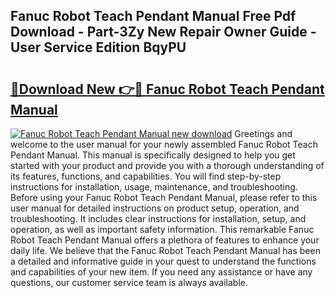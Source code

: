 ## Fanuc Robot Teach Pendant Manual Free Pdf Download - Part-3Zy New Repair Owner Guide - User Service Edition BqyPU

# <h2><a href="http://bc8386.oget.top/?id=Fanuc+Robot+Teach+Pendant+Manual">🔗Download New 👉🔴 Fanuc Robot Teach Pendant Manual</a></h2>

[![Fanuc Robot Teach Pendant Manual new download](https://i.imgur.com/5g1atiW.png)](http://bc8386.oget.top/?id=Fanuc+Robot+Teach+Pendant+Manual)
Greetings and welcome to the user manual for your newly assembled Fanuc Robot Teach Pendant Manual. This manual is specifically designed to help you get started with your product and provide you with a thorough understanding of its features, functions, and capabilities. You will find step-by-step instructions for installation, usage, maintenance, and troubleshooting. Before using your Fanuc Robot Teach Pendant Manual, please refer to this user manual for detailed instructions on product setup, operation, and troubleshooting. It includes clear instructions for installation, setup, and operation, as well as important safety information. This remarkable Fanuc Robot Teach Pendant Manual offers a plethora of features to enhance your daily life. We believe that the Fanuc Robot Teach Pendant Manual has been a detailed and informative guide in your quest to understand the functions and capabilities of your new item. If you need any assistance or have any questions, our customer service team is always available.
